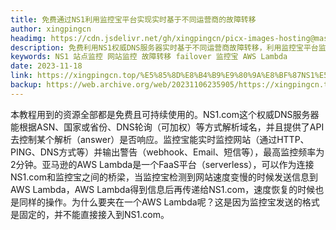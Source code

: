 ```yaml
---
title: 免费通过NS1利用监控宝平台实现实时基于不同运营商的故障转移
author: xingpingcn
headimg: https://cdn.jsdelivr.net/gh/xingpingcn/picx-images-hosting@master/20231027/image.1oz9s4agroao.png
description: 免费利用NS1权威DNS服务器实时基于不同运营商故障转移，利用监控宝平台监控指定网站
keywords: NS1 站点监控 网站监控 故障转移 failover 监控宝 AWS Lambda
date: 2023-11-18
link: https://xingpingcn.top/%E5%85%8D%E8%B4%B9%E9%80%9A%E8%BF%87NS1%E5%88%A9%E7%94%A8%E7%9B%91%E6%8E%A7%E5%AE%9D%E5%B9%B3%E5%8F%B0%E5%AE%9E%E7%8E%B0%E5%AE%9E%E6%97%B6%E5%9F%BA%E4%BA%8E%E4%B8%8D%E5%90%8C%E8%BF%90%E8%90%A5%E5%95%86%E7%9A%84%E6%95%85%E9%9A%9C%E8%BD%AC%E7%A7%BB.html
backup: https://web.archive.org/web/20231106235905/https://xingpingcn.top/%E5%85%8D%E8%B4%B9%E9%80%9A%E8%BF%87NS1%E5%88%A9%E7%94%A8%E7%9B%91%E6%8E%A7%E5%AE%9D%E5%B9%B3%E5%8F%B0%E5%AE%9E%E7%8E%B0%E5%AE%9E%E6%97%B6%E5%9F%BA%E4%BA%8E%E4%B8%8D%E5%90%8C%E8%BF%90%E8%90%A5%E5%95%86%E7%9A%84%E6%95%85%E9%9A%9C%E8%BD%AC%E7%A7%BB.html
---
```


本教程用到的资源全部都是免费且可持续使用的。NS1.com这个权威DNS服务器能根据ASN、国家或省份、DNS轮询（可加权）等方式解析域名，并且提供了API去控制某个解析（answer）是否响应。监控宝能实时监控网站（通过HTTP、PING、DNS方式等）并输出警告（webhook、Email、短信等），最高监控频率为2分钟。亚马逊的AWS Lambda是一个FaaS平台（serverless），可以作为连接NS1.com和监控宝之间的桥梁，当监控宝检测到网站速度变慢的时候发送信息到AWS Lambda，AWS Lambda得到信息后再传递给NS1.com，速度恢复的时候也是同样的操作。为什么要夹在一个AWS Lambda呢？这是因为监控宝发送的格式是固定的，并不能直接接入到NS1.com。

<!-- more -->
